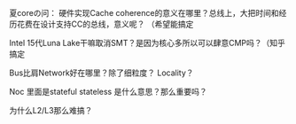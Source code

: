 夏coreの问： 硬件实现Cache coherence的意义在哪里？总线上，大把时间和经历花费在设计支持CC的总线，意义呢？  （希望能搞定

Intel 15代Luna Lake干嘛取消SMT？是因为核心多所以可以肆意CMP吗？（知乎搞定

Bus比肩Network好在哪里？除了细粒度？ Locality？

Noc 里面是stateful stateless 是什么意思？那么重要吗？

为什么L2/L3那么难搞？
